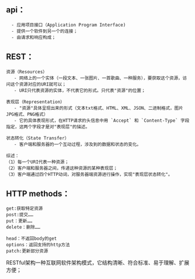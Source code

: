 ## api：
      - 应用项目接口（Application Program Interface)
      - 提供一个软件到另一个的连接；
      - 由请求和响应构成；

## REST：
    资源（Resources）
       - 网络上的一个实体（一段文本、一张图片、一首歌曲、一种服务），要获取这个资源，访问这个资源对应的URI就可以；
       - URI只代表资源的实体，不代表它的形式。只代表"资源"的位置；
       
    表现层（Representation）
       - "资源"具体呈现出来的形式（文本txt格式、HTML、XML、JSON、二进制格式，图片JPG格式、PNG格式）
       - 它的具体表现形式，在HTTP请求的头信息中用 `Accept` 和 `Content-Type` 字段指定，这两个字段才是对"表现层"的描述。
    
    状态转化（State Transfer）
       - 客户端和服务器的一个互动过程，涉及到的数据和状态的变化。
            
    综述：
    （1）每一个URI代表一种资源；
    （2）客户端和服务器之间，传递这种资源的某种表现层；
    （3）客户端通过四个HTTP动词，对服务器端资源进行操作，实现"表现层状态转化"。
        
## HTTP methods：
    get:获取特定资源
    post:提交……
    put：更新……
    delete：删除……

    head：不返回body的get
    options：返回支持的http方法
    patch:更新部分资源

RESTful架构一种互联网软件架构模式，它结构清晰、符合标准、易于理解、扩展方便；



